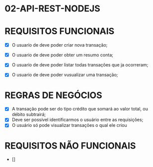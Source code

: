 # 02-API-REST-NODEJS


# REQUISITOS FUNCIONAIS
- [x] O usuario de deve poder criar nova transação;
- [x] O usuario de deve poder obter um resumo conta;
- [x] O usuario de deve poder listar todas transações que ja ocorreram;
- [x] O usuario de deve poder vusualizar uma transação;



# REGRAS DE NEGÓCIOS
- [x] A transação pode ser do tipo crédito que somará ao valor total, ou débito subtrairá;
- [x] Deve ser possível identificarmos o usuário entre as requisições;
- [x] O usuário só pode visualizar transações o qual ele criou

# REQUISITOS NÃO FUNCIONAIS
- []